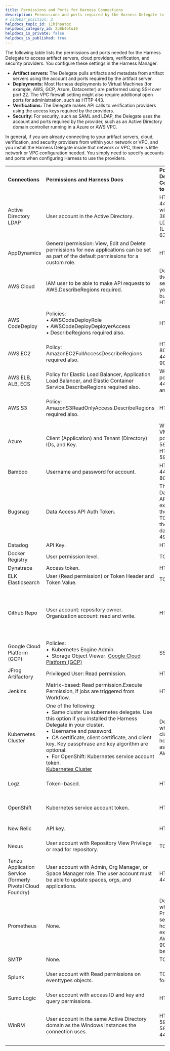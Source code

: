 ```yaml
---
title: Permissions and Ports for Harness Connections
description: Permissions and ports required by the Harness Delegate to access your artifact servers, cloud providers, and verification and security providers.
# sidebar_position: 2
helpdocs_topic_id: 11hjhpatqz
helpdocs_category_id: 2p8b4otu10
helpdocs_is_private: false
helpdocs_is_published: true
---
```


The following table lists the permissions and ports needed for the Harness Delegate to access artifact servers, cloud providers, verification, and security providers. You configure these settings in the Harness Manager.

* **Artifact servers:** The Delegate pulls artifacts and metadata from artifact servers using the account and ports required by the artifact server.
* **Deployments:** Most Harness deployments to Virtual Machines (for example, AWS, GCP, Azure, Datacenter) are performed using SSH over port 22. The VPC firewall setting might also require additional open ports for administration, such as HTTP 443.
* **Verifications:** The Delegate makes API calls to verification providers using the access keys required by the providers.
* **Security:** For security, such as SAML and LDAP, the Delegate uses the account and ports required by the provider, such as an Active Directory domain controller running in a Azure or AWS VPC.

In general, if you are already connecting to your artifact servers, cloud, verification, and security providers from within your network or VPC, and you install the Harness Delegate inside that network or VPC, there is little network or VPC configuration needed. You simply need to specify accounts and ports when configuring Harness to use the providers.

|  |  |  |  |
| --- | --- | --- | --- |
| **Connections** | **Permissions and Harness Docs** | **Ports for Delegate Connections to Services** | **Provider References** |
| Active Directory LDAP | User account in the Active Directory. | HTTPS: 443.LDAP without SSL: 389.Secure LDAP (LDAPS): 636. |  [Users and Groups](https://docs.microsoft.com/en-us/windows/desktop/secauthz/users-and-groups) |
| AppDynamics | General permission: View, Edit and Delete permissions for new applications can be set as part of the default permissions for a custom role. | HTTP: 80 |  [General Permissions](https://docs.appdynamics.com/appd/4.5.x/en/appdynamics-essentials/account-management/manage-users-and-groups/roles-and-permissions/application-permissions#ApplicationPermissions-GeneralPermissions) |
| AWS Cloud | IAM user to be able to make API requests to AWS.DescribeRegions required. | Depends on the firewall settings of your VPC, but typically, HTTP: 443. | [Creating an IAM User in Your AWS Account](https://docs.aws.amazon.com/IAM/latest/UserGuide/id_users_create.html) |
| AWS CodeDeploy | Policies: <br />&bull;&nbsp;AWSCodeDeployRole <br />&bull;&nbsp;AWSCodeDeployDeployerAccess <br />&bull;&nbsp;DescribeRegions required also. | HTTPS: 443. |  [AWS Managed (Predefined) Policies for AWS CodeDeploy](https://docs.aws.amazon.com/codedeploy/latest/userguide/auth-and-access-control-iam-identity-based-access-control.html#managed-policies) |
| AWS EC2 | Policy: AmazonEC2FullAccessDescribeRegions required also. | HTTP: 80.HTTP: 443.TCP: 9090. |  [Controlling Access to Amazon EC2 Resources](https://docs.aws.amazon.com/AWSEC2/latest/UserGuide/UsingIAM.html) |
| AWS ELB, ALB, ECS | Policy for Elastic Load Balancer, Application Load Balancer, and Elastic Container Service.DescribeRegions required also. | Well-known ports: 25, 80, 443, 465, and 587. | [Amazon ECS Service Scheduler IAM Role](https://docs.aws.amazon.com/AmazonECS/latest/developerguide/service_IAM_role.html) |
| AWS S3 | Policy: AmazonS3ReadOnlyAccess.DescribeRegions required also. | HTTP: 443. |  [Creating an IAM User in Your AWS Account](https://docs.aws.amazon.com/IAM/latest/UserGuide/id_users_create.html#id_users_create_console) |
| Azure | Client (Application) and Tenant (Directory) IDs, and Key. | Windows VMs (WinRM ports): HTTP: 5985, HTTPS: 5986. | [Get application ID and authentication key](https://docs.microsoft.com/en-us/azure/azure-resource-manager/resource-group-create-service-principal-portal#get-application-id-and-authentication-key) |
| Bamboo | Username and password for account. | HTTP: 443.TCP: 8085. |  [Bamboo permissions](https://confluence.atlassian.com/bamboo/bamboo-permissions-369296034.html) |
| Bugsnag | Data Access API Auth Token. | The Bugsnag Data Access API is exposed on the same TCP port as the dashboard, 49080. |  [Data Access API Authentication](https://bugsnagapiv2.docs.apiary.io/#introduction/authentication) |
| Datadog | API Key. | HTTPS: 443. | [Open Ports](https://docs.datadoghq.com/agent/network/?tab=agentv6#open-ports) |
| Docker Registry | User permission level. | TCP: 8083. |  [Permission levels](https://docs.docker.com/v17.09/datacenter/dtr/2.0/user-management/permission-levels/) |
| Dynatrace | Access token. | HTTPS: 443. |  [Access tokens](https://www.dynatrace.com/support/help/get-started/introduction/why-do-i-need-an-access-token-and-an-environment-id/#anchor-access-tokens) |
| ELK Elasticsearch | User (Read permission) or Token Header and Token Value. | TCP: 9200. |  [User authentication](https://www.elastic.co/guide/en/elastic-stack-overview/current/setting-up-authentication.html) |
| Github Repo | User account: repository owner.<br />Organization account: read and write. | HTTP: 443. |  [Permission levels for a user account repository](https://help.github.com/articles/permission-levels-for-a-user-account-repository/) [Repository permission levels for an organization](https://help.github.com/articles/repository-permission-levels-for-an-organization/) |
| Google Cloud Platform (GCP) | Policies: <br />&bull;&nbsp; Kubernetes Engine Admin. <br />&bull;&nbsp; Storage Object Viewer. [Google Cloud Platform (GCP)](../../../account/manage-connectors/cloud-providers.md#google-cloud-platform-gcp) | SSH: 22. | [Understanding Roles](https://cloud.google.com/iam/docs/understanding-roles?_ga=2.123080387.-954998919.1531518087#curated_roles) |
| JFrog Artifactory | Privileged User: Read permission. | HTTP: 443. |  [Managing Permissions](https://www.jfrog.com/confluence/display/RTF/Managing+Permissions) |
| Jenkins | Matrix-based: Read permission.Execute Permission, if jobs are triggered from Workflow. | HTTPS: 443. |  [Matrix-based security](https://wiki.jenkins.io/display/JENKINS/Matrix-based+security) |
| Kubernetes Cluster | One of the following: <br />&bull;&nbsp; Same cluster as kubernetes delegate. Use this option if you installed the Harness Delegate in your cluster. <br />&bull;&nbsp; Username and password. <br />&bull;&nbsp; CA certificate, client certificate, and client key. Key passphrase and key algorithm are optional. <br />&bull;&nbsp; For OpenShift: Kubernetes service account token. <br />[Kubernetes Cluster](../../../account/manage-connectors/cloud-providers.md#kubernetes-cluster) | Depends where the cluster is hosted, such as GCP or AWS. |  [Authenticating](https://kubernetes.io/docs/reference/access-authn-authz/authentication/) |
| Logz | Token-based. | HTTPS: 443. |  [Announcing the Logz.io Search API](https://logz.io/blog/announcing-the-logz-io-search-api/) |
| OpenShift | Kubernetes service account token. | HTTPS: 443. |  [Enabling Service Account Authentication](https://docs.openshift.com/container-platform/3.6/dev_guide/service_accounts.html#enabling-service-account-authentication) |
| New Relic | API key. | HTTPS: 443. | [New Relic API Keys](https://docs.newrelic.com/docs/apis/intro-apis/new-relic-api-keys/) |
| Nexus | User account with Repository View Privilege or read for repository. | TCP: 8081. |  [Nexus Managing Security](https://help.sonatype.com/en/managing-security.html) |
| Tanzu Application Service (formerly Pivotal Cloud Foundry) | User account with Admin, Org Manager, or Space Manager role. The user account must be able to update spaces, orgs, and applications. | HTTP: 80 or 443. | [Orgs, Spaces, Roles, and Permissions](https://docs.vmware.com/en/VMware-Tanzu-Application-Service/5.0/tas-for-vms/roles.html) |
| Prometheus | None. | Depends on where the Prometheus server is hosted. For example, on AWS, port 9090 might be required. |  [Configuration](https://prometheus.io/docs/prometheus/latest/configuration/configuration/) |
| SMTP | None. | TCP: 25. |  |
| Splunk | User account with Read permissions on eventtypes objects. | TCP: 8089 for API. | [Set permissions for objects in a Splunk app](http://dev.splunk.com/view/webframework-developapps/SP-CAAAE88) |
| Sumo Logic | User account with access ID and key and query permissions. | HTTPS: 443. |  [API Authentication](https://help.sumologic.com/APIs/General-API-Information/API-Authentication) |
| WinRM | User account in the same Active Directory domain as the Windows instances the connection uses. | HTTP: 5985.HTTPS: 5986 and 443.SSH: 22. |  [Installation and Configuration for Windows Remote Management](https://docs.microsoft.com/en-us/windows/desktop/winrm/installation-and-configuration-for-windows-remote-management) |

